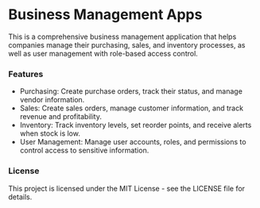 # Business Management Apps
This is a comprehensive business management application that helps companies manage their purchasing, sales, and inventory processes, as well as user management with role-based access control.

### Features
- Purchasing: Create purchase orders, track their status, and manage vendor information.
- Sales: Create sales orders, manage customer information, and track revenue and profitability.
- Inventory: Track inventory levels, set reorder points, and receive alerts when stock is low.
- User Management: Manage user accounts, roles, and permissions to control access to sensitive information.

### License
This project is licensed under the MIT License - see the LICENSE file for details.
